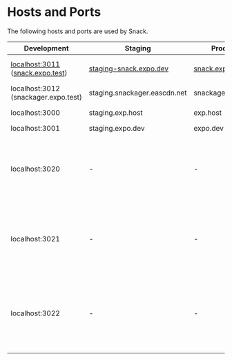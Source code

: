 # Hosts and Ports

The following hosts and ports are used by Snack.

| Development | Staging | Production | Description |
|---|---|---|---|
| [localhost:3011](http://localhost:3011) ([snack.expo.test](http://snack.expo.test)) | [staging-snack.expo.dev](https://staging-snack.expo.dev) | [snack.expo.dev](https://snack.expo.dev) | Snack web-app located in `./website`. |
| localhost:3012 (snackager.expo.test) | staging.snackager.eascdn.net | snackager.eascdn.net | Snackager bundler service. |
| localhost:3000 | staging.exp.host | exp.host | The Expo API server. |
| localhost:3001 | staging.expo.dev | expo.dev | The Expo website. |
| localhost:3020 | - | - | Proxy server that forwards and logs all requests to the local or staging Expo API server. Located in `./packages/snack-proxies`. |
| localhost:3021 | - | - | Proxy server that forwards and logs all requests to the local or staging Expo website. Located in `./packages/snack-proxies`. |
| localhost:3022 | - | - | Proxy server that forwards and logs all requests to the local or staging Snackager service. Located in `./packages/snack-proxies`. |
